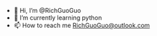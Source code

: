 - 👋 Hi, I’m @RichGuoGuo
- 🌱 I’m currently learning python
- 📫 How to reach me RichGuoGuo@outlook.com

<!---
RichGuoGuo/RichGuoGuo is a ✨ special ✨ repository because its `README.md` (this file) appears on your GitHub profile.
You can click the Preview link to take a look at your changes.
--->
